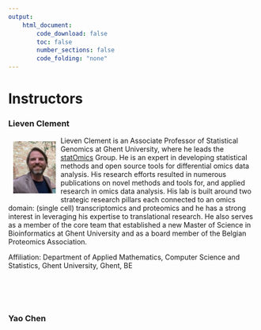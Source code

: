 ```yaml
---
output:
    html_document:
        code_download: false
        toc: false
        number_sections: false
        code_folding: "none"
---
```


# Instructors

### Lieven Clement

<img src="./figures/lieven.jpg" alt="Lieven" width="17%" style="float:left;padding:10px"/>

Lieven Clement is an Associate Professor of Statistical Genomics at Ghent University, where he leads the [statOmics](https://statomics.github.io/) Group. He is an expert in developing statistical methods and open source tools for differential omics data analysis. His research efforts resulted in numerous publications on novel methods and tools for, and applied research in omics data analysis. His lab is built around two strategic research pillars each connected to an omics domain: (single cell) transcriptomics and proteomics and he has a strong interest in leveraging his expertise to translational research. He also serves as a member of the core team that established a new Master of Science in Bioinformatics at Ghent University and as a board member of the Belgian Proteomics Association.

Affiliation: Department of Applied Mathematics, Computer Science and Statistics, Ghent University, Ghent, BE

</br>
</br>
</br>

### Yao Chen

<!--

<img src="./figures/milan.jpg" alt="Milan" width="17%" style="float:left;padding:10px"/>

Milan Malfait is a PhD student in the [statOmics](https://statomics.github.io/) Group at Ghent University, headed by prof. Lieven Clement.
After completing a bachelor's and master's degree in Bio-engineering at VUB, he obtained an additional master's degree in bioinformatics at ULB. Milan is currently developing fast and scalable methods for differential analysis of single cell RNA-seq data.

Affiliation: Department of Applied Mathematics, Computer Science and Statistics, Ghent University, Ghent, BE
-->
